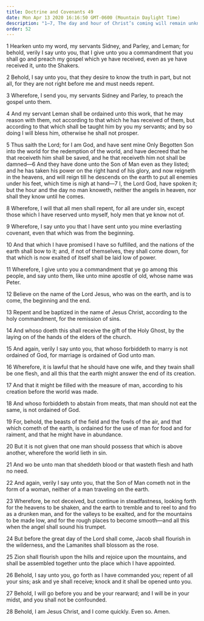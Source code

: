 ```yaml
---
title: Doctrine and Covenants 49
date: Mon Apr 13 2020 16:16:50 GMT-0600 (Mountain Daylight Time)
description: "1–7, The day and hour of Christ’s coming will remain unknown until He comes; 8–14, Men must repent, believe the gospel, and obey the ordinances to gain salvation; 15–16, Marriage is ordained of God; 17–21, The eating of meat is approved; 22–28, Zion will flourish and the Lamanites blossom as the rose before the Second Coming."
order: 52
---
```


1 Hearken unto my word, my servants Sidney, and Parley, and Leman; for behold, verily I say unto you, that I give unto you a commandment that you shall go and preach my gospel which ye have received, even as ye have received it, unto the Shakers.

2 Behold, I say unto you, that they desire to know the truth in part, but not all, for they are not right before me and must needs repent.

3 Wherefore, I send you, my servants Sidney and Parley, to preach the gospel unto them.

4 And my servant Leman shall be ordained unto this work, that he may reason with them, not according to that which he has received of them, but according to that which shall be taught him by you my servants; and by so doing I will bless him, otherwise he shall not prosper.

5 Thus saith the Lord; for I am God, and have sent mine Only Begotten Son into the world for the redemption of the world, and have decreed that he that receiveth him shall be saved, and he that receiveth him not shall be damned—6 And they have done unto the Son of Man even as they listed; and he has taken his power on the right hand of his glory, and now reigneth in the heavens, and will reign till he descends on the earth to put all enemies under his feet, which time is nigh at hand—7 I, the Lord God, have spoken it; but the hour and the day no man knoweth, neither the angels in heaven, nor shall they know until he comes.

8 Wherefore, I will that all men shall repent, for all are under sin, except those which I have reserved unto myself, holy men that ye know not of.

9 Wherefore, I say unto you that I have sent unto you mine everlasting covenant, even that which was from the beginning.

10 And that which I have promised I have so fulfilled, and the nations of the earth shall bow to it; and, if not of themselves, they shall come down, for that which is now exalted of itself shall be laid low of power.

11 Wherefore, I give unto you a commandment that ye go among this people, and say unto them, like unto mine apostle of old, whose name was Peter.

12 Believe on the name of the Lord Jesus, who was on the earth, and is to come, the beginning and the end.

13 Repent and be baptized in the name of Jesus Christ, according to the holy commandment, for the remission of sins.

14 And whoso doeth this shall receive the gift of the Holy Ghost, by the laying on of the hands of the elders of the church.

15 And again, verily I say unto you, that whoso forbiddeth to marry is not ordained of God, for marriage is ordained of God unto man.

16 Wherefore, it is lawful that he should have one wife, and they twain shall be one flesh, and all this that the earth might answer the end of its creation.

17 And that it might be filled with the measure of man, according to his creation before the world was made.

18 And whoso forbiddeth to abstain from meats, that man should not eat the same, is not ordained of God.

19 For, behold, the beasts of the field and the fowls of the air, and that which cometh of the earth, is ordained for the use of man for food and for raiment, and that he might have in abundance.

20 But it is not given that one man should possess that which is above another, wherefore the world lieth in sin.

21 And wo be unto man that sheddeth blood or that wasteth flesh and hath no need.

22 And again, verily I say unto you, that the Son of Man cometh not in the form of a woman, neither of a man traveling on the earth.

23 Wherefore, be not deceived, but continue in steadfastness, looking forth for the heavens to be shaken, and the earth to tremble and to reel to and fro as a drunken man, and for the valleys to be exalted, and for the mountains to be made low, and for the rough places to become smooth—and all this when the angel shall sound his trumpet.

24 But before the great day of the Lord shall come, Jacob shall flourish in the wilderness, and the Lamanites shall blossom as the rose.

25 Zion shall flourish upon the hills and rejoice upon the mountains, and shall be assembled together unto the place which I have appointed.

26 Behold, I say unto you, go forth as I have commanded you; repent of all your sins; ask and ye shall receive; knock and it shall be opened unto you.

27 Behold, I will go before you and be your rearward; and I will be in your midst, and you shall not be confounded.

28 Behold, I am Jesus Christ, and I come quickly. Even so. Amen.
